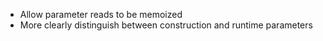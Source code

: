 * Allow parameter reads to be memoized
* More clearly distinguish between construction and runtime parameters

